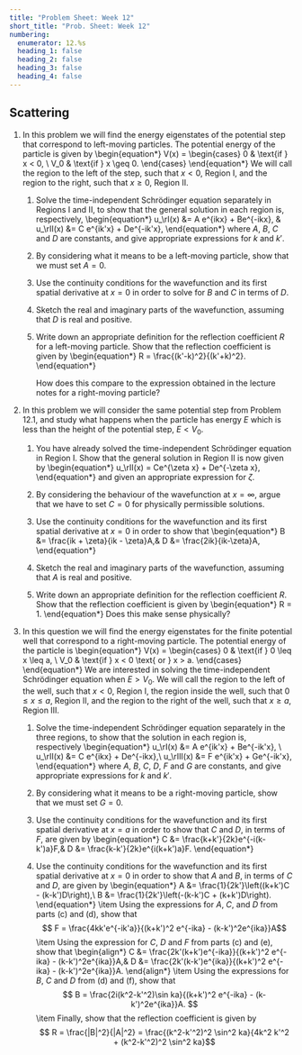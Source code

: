 ```yaml
---
title: "Problem Sheet: Week 12"
short_title: "Prob. Sheet: Week 12"
numbering:
  enumerator: 12.%s
  heading_1: false
  heading_2: false
  heading_3: false
  heading_4: false
---
```


## Scattering

1. In this problem we will find the energy eigenstates of the potential step that correspond to left-moving particles. The potential energy of the particle is given by 
	\begin{equation*}
		V(x) = \begin{cases}
			0 & \text{if } x < 0, \\
			V_0 & \text{if } x \geq 0.
		\end{cases}
	\end{equation*}
	We will call the region to the left of the step, such that $x < 0$, Region I, and the region to the right, such that $x \geq 0$, Region II. 
	1. Solve the time-independent Schrödinger equation separately in Regions I and II, to show that the general solution in each region is, respectively,
		\begin{equation*}
			u_\rI(x) &= A e^{ikx} + Be^{-ikx}, & u_\rII(x) &= C e^{ik'x} + De^{-ik'x}, 
		\end{equation*} 
		where $A$, $B$, $C$ and $D$ are constants, and give appropriate expressions for $k$ and $k'$.

	2. By considering what it means to be a left-moving particle, show that we must set $A = 0$.

	3. Use the continuity conditions for the wavefunction and its first spatial derivative at $x = 0$ in order to solve for $B$ and $C$ in terms of $D$. 

	4. Sketch the real and imaginary parts of the wavefunction, assuming that $D$ is real and positive. 

	5. Write down an appropriate definition for the reflection coefficient $R$ for a left-moving particle. Show that the reflection coefficient is given by
	    \begin{equation*}
            R = \frac{(k'-k)^2}{(k'+k)^2}.
        \end{equation*} 
	
        How does this compare to the expression obtained in the lecture notes for a right-moving particle?


2. In this problem we will consider the same potential step from Problem 12.1, and study what happens when the particle has energy $E$ which is less than the height of the potential step, $E < V_0$.
	
	1. You have already solved the time-independent Schrödinger equation in Region I. Show that  the general solution in Region II is now given by
		\begin{equation*}
             u_\rII(x) = Ce^{\zeta x} + De^{-\zeta x},
        \end{equation*}
		and given an appropriate expression for $\zeta$. 

	2. By considering the behaviour of the wavefunction at $x = \infty$, argue that we have to set $C = 0$ for physically permissible solutions. 

	3. Use the continuity conditions for the wavefunction and its first spatial derivative at $x = 0$ in order to show that
		\begin{equation*}
			B &= \frac{ik + \zeta}{ik - \zeta}A,& D &= \frac{2ik}{ik-\zeta}A, 
		\end{equation*}
	4. Sketch the real and imaginary parts of the wavefunction, assuming that $A$ is real and positive. 

	5. Write down an appropriate definition for the reflection coefficient $R$. Show that the reflection coefficient is given by
		\begin{equation*}
        R = 1.
        \end{equation*}
		Does this make sense physically?
	

3. In this question we will find the energy eigenstates for the finite potential well that correspond to a right-moving particle. The potential energy of the particle is
	\begin{equation*}
		V(x) = \begin{cases}
			0 & \text{if } 0 \leq x \leq a, \\
			V_0 & \text{if } x < 0 \text{ or } x > a.
		\end{cases}
	\end{equation*}
	We are interested in solving the time-independent Schrödinger equation when $E > V_0$. We will call the region to the left of the well, such that $x < 0$, Region I, the region inside the well, such that $0 \leq x \leq a$, Region II, and the region to the right of the well, such that $x \geq a$, Region III.
	1. Solve the time-independent Schrödinger equation separately in the three regions, to show that the solution in each region is, respectively
		\begin{equation*}
			u_\rI(x) &= A e^{ik'x} + Be^{-ik'x}, \\
            u_\rII(x) &= C e^{ikx} + De^{-ikx},\\ 
            u_\rIII(x) &= F e^{ik'x} + Ge^{-ik'x},
		\end{equation*} 
		where $A$, $B$, $C$, $D$, $F$ and $G$ are constants, and give appropriate expressions for $k$ and $k'$.

	2. By considering what it means to be a right-moving particle, show that we must set $G = 0$.

	3. Use the continuity conditions for the wavefunction and its first spatial derivative at $x = a$ in order to show that $C$ and $D$, in terms of $F$, are given by
		\begin{equation*}
			C &= \frac{k+k'}{2k}e^{-i(k-k')a}F,& D &= \frac{k-k'}{2k}e^{i(k+k')a}F.
		\end{equation*} 
		
	4. Use the continuity conditions for the wavefunction and its first spatial derivative at $x = 0$ in order to show that $A$ and $B$, in terms of $C$ and $D$, are given by
		\begin{equation*}
			A &= \frac{1}{2k'}\left((k+k')C - (k-k')D\right),\\
            B &= \frac{1}{2k'}\left(-(k-k')C + (k+k')D\right).
		\end{equation*} 
		\item Using the expressions for $A$, $C$, and $D$ from parts (c) and (d), show that
		$$ F = \frac{4kk'e^{-ik'a}}{(k+k')^2 e^{-ika} - (k-k')^2e^{ika}}A$$ 
		\item Using the expression for $C$, $D$ and $F$ from parts (c) and (e), show that
		\begin{align*}
			C &= \frac{2k'(k+k')e^{-ika}}{(k+k')^2 e^{-ika} - (k-k')^2e^{ika}}A,&
			D &= \frac{2k'(k-k')e^{ika}}{(k+k')^2 e^{-ika} - (k-k')^2e^{ika}}A.
		\end{align*}
		\item Using the expressions for $B$, $C$ and $D$ from (d) and (f), show that
		$$ B =  \frac{2i(k^2-k'^2)\sin ka}{(k+k')^2 e^{-ika} - (k-k')^2e^{ika}}A. $$
		\item Finally, show that the reflection coefficient is given by
		$$ R  = \frac{|B|^2}{|A|^2} = \frac{(k^2-k'^2)^2 \sin^2 ka}{4k^2 k'^2 + (k^2-k'^2)^2 \sin^2 ka}$$